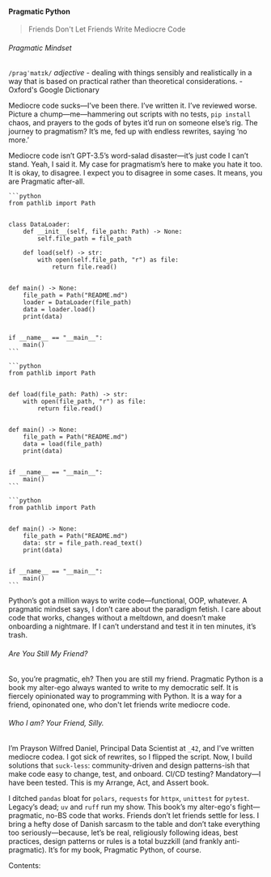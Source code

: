 #### Pragmatic Python
> Friends Don't Let Friends Write Mediocre Code 

###### Pragmatic Mindset

`/praɡˈmatɪk/` _adjective_ - dealing with things sensibly and realistically in a
way that is based on practical rather than theoretical considerations. -
Oxford's Google Dictionary

Mediocre code sucks—I’ve been there. I’ve written it. I’ve reviewed worse. Picture a chump—me—hammering out scripts with no tests, `pip install` chaos, and prayers to the gods of bytes it’d run on someone else’s rig. The journey to pragmatism? It’s me, fed up with endless rewrites, saying ‘no more.’

Mediocre code isn’t GPT-3.5’s word-salad disaster—it’s just code I can’t stand. Yeah, I said it. My case for pragmatism’s here to make you hate it too. It is okay, to disagree. I expect you to disagree in some cases. It means, you are Pragmatic after-all. 

````{tab} Terrible
```python
from pathlib import Path


class DataLoader:
    def __init__(self, file_path: Path) -> None:
        self.file_path = file_path

    def load(self) -> str:
        with open(self.file_path, "r") as file:
            return file.read()


def main() -> None:
    file_path = Path("README.md")
    loader = DataLoader(file_path)
    data = loader.load()
    print(data)


if __name__ == "__main__":
    main()
```
````
````{tab} Better
```python
from pathlib import Path


def load(file_path: Path) -> str:
    with open(file_path, "r") as file:
        return file.read()


def main() -> None:
    file_path = Path("README.md")
    data = load(file_path)
    print(data)


if __name__ == "__main__":
    main()
```
````
````{tab} Pragmatic
```python
from pathlib import Path


def main() -> None:
    file_path = Path("README.md")
    data: str = file_path.read_text()
    print(data)


if __name__ == "__main__":
    main()
```
````

Python’s got a million ways to write code—functional, OOP, whatever. A pragmatic
mindset says, I don’t care about the paradigm fetish. I care about code that
works, changes without a meltdown, and doesn’t make onboarding a nightmare. If I
can’t understand and test it in ten minutes, it’s trash.



###### Are You Still My Friend?

So, you’re pragmatic, eh? Then you are still my friend. Pragmatic Python is a book my alter-ego always wanted
to write to my democratic self. It is fiercely opinionated way to programming
with Python.  It is a way for  a friend, opinonated one, who don't let friends write mediocre code. 



###### Who I am? Your Friend, Silly.
I’m Prayson Wilfred Daniel, Principal Data Scientist at `_42`, and I’ve written mediocre codea. I got sick of rewrites, so I flipped the script. Now, I build solutions that `suck-less`: community-driven and design patterns-ish that make code easy to change, test, and onboard. CI/CD testing? Mandatory—I have been tested. This is my Arrange, Act, and Assert book.

I ditched `pandas` bloat for `polars`, `requests` for `httpx`, `unittest` for `pytest`. Legacy’s dead; `uv` and `ruff` run my show. This book’s my alter-ego's fight—pragmatic, no-BS code that works. Friends don’t let friends settle for less. I bring a hefty dose of Danish sarcasm to the table and don’t take everything too seriously—because, let’s be real, religiously following ideas, best practices, design patterns or rules is a total buzzkill (and frankly anti-pragmatic). It’s for my book, Pragmatic Python, of course.


Contents:

```{tableofcontents}
```
